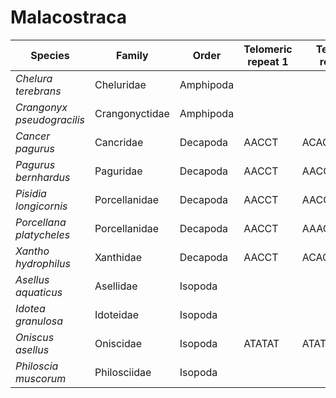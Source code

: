 # Malacostraca

| Species | Family | Order | Telomeric repeat 1 | Telomeric repeat 2 | Data type |
| -- | --- | --- | --- | --- | --- |
| *Chelura terebrans* | Cheluridae | Amphipoda |  |  | pacbio |
| *Crangonyx pseudogracilis* | Crangonyctidae | Amphipoda |  |  | pacbio |
| *Cancer pagurus* | Cancridae | Decapoda | AACCT | ACAGACAG | pacbio |
| *Pagurus bernhardus* | Paguridae | Decapoda | AACCT | AACCTAACCT | pacbio |
| *Pisidia longicornis* | Porcellanidae | Decapoda | AACCT | AACCTAACCT | pacbio |
| *Porcellana platycheles* | Porcellanidae | Decapoda | AACCT | AAAGTTCCTCG | pacbio |
| *Xantho hydrophilus* | Xanthidae | Decapoda | AACCT | ACACAC | pacbio |
| *Asellus aquaticus* | Asellidae | Isopoda |  |  | pacbio |
| *Idotea granulosa* | Idoteidae | Isopoda |  |  | pacbio |
| *Oniscus asellus* | Oniscidae | Isopoda | ATATAT | ATATATAT | pacbio |
| *Philoscia muscorum* | Philosciidae | Isopoda |  |  | pacbio |
